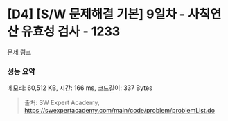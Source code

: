 # [D4] [S/W 문제해결 기본] 9일차 - 사칙연산 유효성 검사 - 1233 

[문제 링크](https://swexpertacademy.com/main/code/problem/problemDetail.do?contestProbId=AV141176AIwCFAYD) 

### 성능 요약

메모리: 60,512 KB, 시간: 166 ms, 코드길이: 337 Bytes



> 출처: SW Expert Academy, https://swexpertacademy.com/main/code/problem/problemList.do